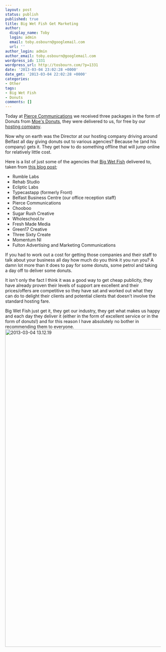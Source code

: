 ```yaml
---
layout: post
status: publish
published: true
title: Big Wet Fish Get Marketing
author:
  display_name: Toby
  login: admin
  email: toby.osbourn@googlemail.com
  url: ''
author_login: admin
author_email: toby.osbourn@googlemail.com
wordpress_id: 1331
wordpress_url: http://tosbourn.com/?p=1331
date: '2013-03-04 23:02:28 +0000'
date_gmt: '2013-03-04 22:02:28 +0000'
categories:
- Other
tags:
- Big Wet Fish
- Donuts
comments: []
---
```

<p>Today at <a href="http://www.piercecommunications.co.uk">Pierce Communications</a> we received three packages in the form of Donuts from <a href="https://twitter.com/moesdonuts">Moe's Donuts</a>, they were delivered to us, for free by our <a href="http://www.bigwetfish.co.uk/whmcs/aff.php?aff=264">hosting company</a>.</p>
<p>Now why on earth was the Director at our hosting company driving around Belfast all day giving donuts out to various agencies? Because he (and his company) gets it. They get how to do something offline that will jump online for relatively little cost.</p>
<p>Here is a list of just some of the agencies that <a href="http://www.bigwetfish.co.uk/whmcs/aff.php?aff=264">Big Wet Fish</a> delivered to, taken from <a href="http://www.bigwetfish.co.uk/moes-donuts/">this blog post</a>;</p>
<ul>
<li>Rumble Labs</li>
<li>Rehab Studio</li>
<li>Ecliptic Labs</li>
<li>Typecastapp (formerly Front)</li>
<li>Belfast Business Centre (our office reception staff)</li>
<li>Pierce Communications</li>
<li>Chooboo</li>
<li>Sugar Rush Creative</li>
<li>Wholeschool.tv</li>
<li>Fresh Made Media</li>
<li>Green17 Creative</li>
<li>Three Sixty Create</li>
<li>Momentum NI</li>
<li>Fulton Advertising and Marketing Communications</li>
</ul>
<p>If you had to work out a cost for getting those companies and their staff to talk about your business all day how much do you think it you run you? A damn lot more than it does to pay for some donuts, some petrol and taking a day off to deliver some donuts.</p>
<p>It isn't only the fact I think it was a good way to get cheap publicity, they have already proven their levels of support are excellent and their prices/offers are competitive so they have sat and worked out what they can do to delight their clients and potential clients that doesn't involve the standard hosting fare.</p>
<p>Big Wet Fish just get it, they get our industry, they get what makes us happy and each day they deliver it (either in the form of excellent service or in the form of donuts!) and for this reason I have absolutely no bother in recommending them to everyone.<a href="http://tosbourn.com/wp-content/uploads/2013/03/2013-03-04-13.12.19.jpg"><img class="aligncenter size-large wp-image-1332" alt="2013-03-04 13.12.19" src="http://tosbourn.com/wp-content/uploads/2013/03/2013-03-04-13.12.19-577x1024.jpg" width="577" height="1024" /></a></p>
